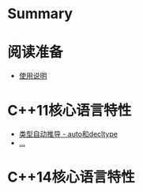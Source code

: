 # Summary

# 阅读准备

- [使用说明](./chapter_1.md)

# C++11核心语言特性

- [类型自动推导 - auto和decltype](./cpp11/00-auto-and-decltype.md)
- [...](./cpp11/01-default-and-delete.md)

# C++14核心语言特性